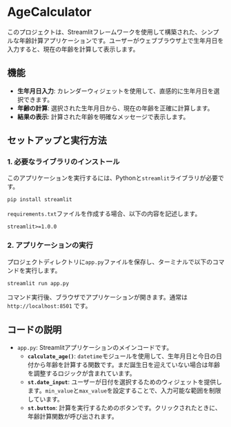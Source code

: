 
# AgeCalculator

このプロジェクトは、Streamlitフレームワークを使用して構築された、シンプルな年齢計算アプリケーションです。ユーザーがウェブブラウザ上で生年月日を入力すると、現在の年齢を計算して表示します。

## 機能

- **生年月日入力**: カレンダーウィジェットを使用して、直感的に生年月日を選択できます。
- **年齢の計算**: 選択された生年月日から、現在の年齢を正確に計算します。
- **結果の表示**: 計算された年齢を明確なメッセージで表示します。

## セットアップと実行方法

### 1. 必要なライブラリのインストール

このアプリケーションを実行するには、Pythonと`streamlit`ライブラリが必要です。

```bash
pip install streamlit
````

`requirements.txt`ファイルを作成する場合、以下の内容を記述します。

```text
streamlit>=1.0.0
```

### 2\. アプリケーションの実行

プロジェクトディレクトリに`app.py`ファイルを保存し、ターミナルで以下のコマンドを実行します。

```bash
streamlit run app.py
```

コマンド実行後、ブラウザでアプリケーションが開きます。通常は `http://localhost:8501` です。

## コードの説明

  - `app.py`: Streamlitアプリケーションのメインコードです。
      - **`calculate_age()`**: `datetime`モジュールを使用して、生年月日と今日の日付から年齢を計算する関数です。まだ誕生日を迎えていない場合は年齢を調整するロジックが含まれています。
      - **`st.date_input`**: ユーザーが日付を選択するためのウィジェットを提供します。`min_value`と`max_value`を設定することで、入力可能な範囲を制限しています。
      - **`st.button`**: 計算を実行するためのボタンです。クリックされたときに、年齢計算関数が呼び出されます。

